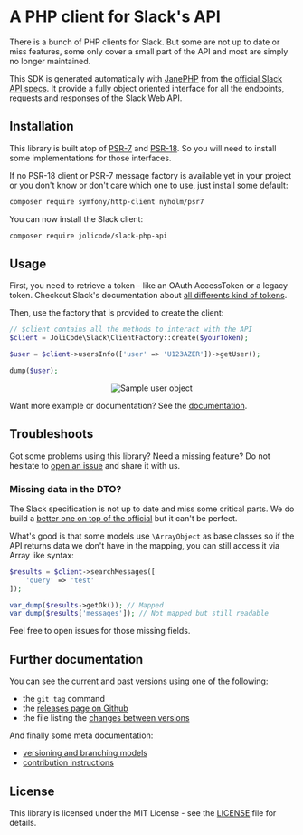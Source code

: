 # A PHP client for Slack's API

There is a bunch of PHP clients for Slack. But some are not up to date or miss
features, some only cover a small part of the API and most are simply no longer
maintained.

This SDK is generated automatically with [JanePHP](https://github.com/janephp/janephp)
from the [official Slack API specs](https://github.com/slackapi/slack-api-specs). It provide a fully object oriented interface for all the endpoints, requests and responses of the Slack Web API.

## Installation

This library is built atop of [PSR-7](https://www.php-fig.org/psr/psr-7/) and
[PSR-18](https://www.php-fig.org/psr/psr-18/). So you will need to install some
implementations for those interfaces.

If no PSR-18 client or PSR-7 message factory is available yet in your project
or you don't know or don't care which one to use, just install some default:

```bash
composer require symfony/http-client nyholm/psr7
```

You can now install the Slack client:

```bash
composer require jolicode/slack-php-api
```

## Usage

First, you need to retrieve a token - like an OAuth AccessToken or a legacy
token. Checkout Slack's documentation about [all differents kind of tokens](https://api.slack.com/docs/token-types).

Then, use the factory that is provided to create the client:

```php
// $client contains all the methods to interact with the API
$client = JoliCode\Slack\ClientFactory::create($yourToken);

$user = $client->usersInfo(['user' => 'U123AZER'])->getUser();

dump($user);
```

<p align="center">
  <img src="doc/images/model-sample.png" alt="Sample user object" />
<p>

Want more example or documentation? See the [documentation](doc/index.md).

## Troubleshoots

Got some problems using this library? Need a missing feature?
Do not hesitate to [open an issue](https://github.com/jolicode/slack-php-api/issues)
and share it with us.

### Missing data in the DTO?

The Slack specification is not up to date and miss some critical parts. We do
build a [better one on top of the official](doc/updating-sdk.md) but it can't
be perfect.

What's good is that some models use `\ArrayObject` as base classes so if the
API returns data we don't have in the mapping, you can still access it via
Array like syntax:

```php
$results = $client->searchMessages([
    'query' => 'test'
]);

var_dump($results->getOk()); // Mapped
var_dump($results['messages']); // Not mapped but still readable
```

Feel free to open issues for those missing fields.

## Further documentation

You can see the current and past versions using one of the following:

* the `git tag` command
* the [releases page on Github](https://github.com/jolicode/slack-php-api/releases)
* the file listing the [changes between versions](CHANGELOG.md)

And finally some meta documentation:

* [versioning and branching models](VERSIONING.md)
* [contribution instructions](CONTRIBUTING.md)

## License

This library is licensed under the MIT License - see the [LICENSE](LICENSE.md)
file for details.
